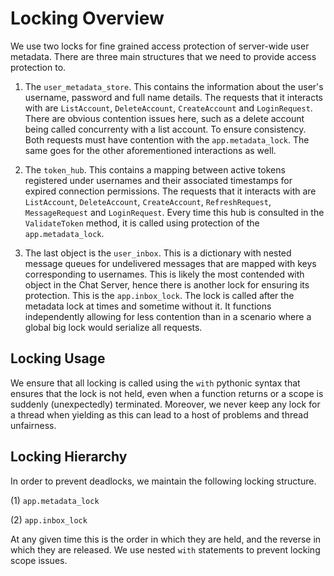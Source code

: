 # Locking Overview

We use two locks for fine grained access protection of server-wide user metadata. There are three main structures that we need to provide access protection to. 

1. The `user_metadata_store`. This contains the information about the user's username, password and full name details. The requests that it interacts with are `ListAccount`, `DeleteAccount`, `CreateAccount` and `LoginRequest`. There are obvious contention issues here, such as a delete account being called concurrenty with a list account. To ensure consistency. Both requests must have contention with the `app.metadata_lock`. The same goes for the other aforementioned interactions as well. 

2. The `token_hub`. This contains a mapping between active tokens registered under usernames and their associated timestamps for expired connection permissions. The requests that it interacts with are `ListAccount`, `DeleteAccount`, `CreateAccount`, `RefreshRequest`, `MessageRequest` and `LoginRequest`. Every time this hub is consulted in the `ValidateToken` method, it is called using protection of the `app.metadata_lock`. 

3. The last object is the `user_inbox`. This is a dictionary with nested message queues for undelivered messages that are mapped with keys corresponding to usernames. This is likely the most contended with object in the Chat Server, hence there is another lock for ensuring its protection. This is the `app.inbox_lock`. The lock is called after the metadata lock at times and sometime without it. It functions independently allowing for less contention than in a scenario where a global big lock would serialize all requests. 

## Locking Usage

We ensure that all locking is called using the `with` pythonic syntax that ensures that the lock is not held, even when a function returns or a scope is suddenly (unexpectedly) terminated. Moreover, we never keep any lock for a thread when yielding as this can lead to a host of problems and thread unfairness. 

## Locking Hierarchy

In order to prevent deadlocks, we maintain the following locking structure.

(1) `app.metadata_lock`

(2) `app.inbox_lock`

At any given time this is the order in which they are held, and the reverse in which they are released. We use nested `with` statements to prevent locking scope issues. 
